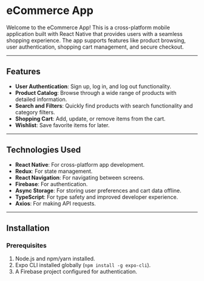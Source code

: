 # eCommerce App

Welcome to the eCommerce App! This is a cross-platform mobile application built with React Native that provides users with a seamless shopping experience. The app supports features like product browsing, user authentication, shopping cart management, and secure checkout.

---

## Features

- **User Authentication**: Sign up, log in, and log out functionality.
- **Product Catalog**: Browse through a wide range of products with detailed information.
- **Search and Filters**: Quickly find products with search functionality and category filters.
- **Shopping Cart**: Add, update, or remove items from the cart.
- **Wishlist**: Save favorite items for later.
  
---

## Technologies Used

- **React Native**: For cross-platform app development.
- **Redux**: For state management.
- **React Navigation**: For navigating between screens.
- **Firebase**: For authentication.
- **Async Storage**: For storing user preferences and cart data offline.
- **TypeScript**: For type safety and improved developer experience.
- **Axios**: For making API requests.

---

## Installation

### Prerequisites
1. Node.js and npm/yarn installed.
2. Expo CLI installed globally (`npm install -g expo-cli`).
3. A Firebase project configured for authentication.
